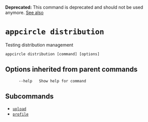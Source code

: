 
**Deprecated:** This command is deprecated and should not be used anymore. [See also](/docs/migration-guides/2.0-to-2.x.md) 

# `appcircle distribution` 

Testing distribution management

```plaintext
appcircle distribution [command] [options]
```

## Options inherited from parent commands

```plaintext
      --help   Show help for command
```

## Subcommands

- [`upload`](upload.md)
- [`profile`](profile/index.md)
